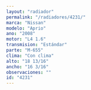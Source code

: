 ```yaml
---
layout: "radiador"
permalink: "/radiadores/4231/"
marca: "Nissan"
modelo: "Aprio"
ano: "2008"
motor: "L4 1.6"
transmision: "Estándar"
parte: "M-655"
clima: "Con clima"
alto: "18 13/16"
ancho: "16 3/16"
observaciones: ""
id: "4231"
---
```


